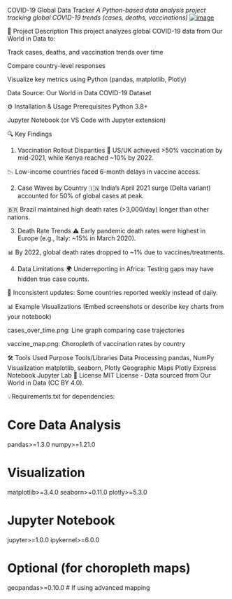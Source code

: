COVID-19 Global Data Tracker
*A Python-based data analysis project tracking global COVID-19 trends (cases, deaths, vaccinations)*
[![image](https://github.com/user-attachments/assets/913b90ea-5a5d-45a9-a45c-02981825bf46)](https://www.gardenroute.gov.za/wp-content/uploads/2020/11/CoronaVirus-scaled.jpeg)




📌 Project Description
This project analyzes global COVID-19 data from Our World in Data to:

Track cases, deaths, and vaccination trends over time

Compare country-level responses

Visualize key metrics using Python (pandas, matplotlib, Plotly)

Data Source: Our World in Data COVID-19 Dataset

⚙️ Installation & Usage
Prerequisites
Python 3.8+

Jupyter Notebook (or VS Code with Jupyter extension)

🔍 Key Findings
1. Vaccination Rollout Disparities
🚀 US/UK achieved >50% vaccination by mid-2021, while Kenya reached ~10% by 2022.

📉 Low-income countries faced 6-month delays in vaccine access.

2. Case Waves by Country
🇮🇳 India’s April 2021 surge (Delta variant) accounted for 50% of global cases at peak.

🇧🇷 Brazil maintained high death rates (>3,000/day) longer than other nations.

3. Death Rate Trends
⚠️ Early pandemic death rates were highest in Europe (e.g., Italy: ~15% in March 2020).

📊 By 2022, global death rates dropped to ~1% due to vaccines/treatments.

4. Data Limitations
🌍 Underreporting in Africa: Testing gaps may have hidden true case counts.

📅 Inconsistent updates: Some countries reported weekly instead of daily.

📊 Example Visualizations
(Embed screenshots or describe key charts from your notebook)

cases_over_time.png: Line graph comparing case trajectories

vaccine_map.png: Choropleth of vaccination rates by country

🛠️ Tools Used
Purpose	Tools/Libraries
Data Processing	pandas, NumPy
Visualization	matplotlib, seaborn, Plotly
Geographic Maps	Plotly Express
Notebook	Jupyter Lab
📜 License
MIT License - Data sourced from Our World in Data (CC BY 4.0).

💡Requirements.txt for dependencies:

# Core Data Analysis
pandas>=1.3.0
numpy>=1.21.0

# Visualization
matplotlib>=3.4.0
seaborn>=0.11.0
plotly>=5.3.0

# Jupyter Notebook
jupyter>=1.0.0
ipykernel>=6.0.0

# Optional (for choropleth maps)
geopandas>=0.10.0  # If using advanced mapping

